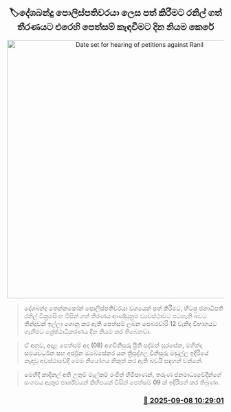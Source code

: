 <p align='center'><b><h2 align='center' title='Date set for hearing of petitions against Ranil's decision to appoint Deshabandu as IGP'>🏷දේශබන්දු පොලිස්පතිවරයා ලෙස පත් කිරීම‍ට රනිල් ගත් තීරණයට එරෙහි පෙත්සම් කැඳවීමට දින නියම කෙරේ</h2></b></p>
<p align='center'><img src='https://helakuru.sgp1.cdn.digitaloceanspaces.com/esana/images/lib/court-2[1].jpg' width='600' alt='Date set for hearing of petitions against Ranil's decision to appoint Deshabandu as IGP'></p>

> දේශබන්දු තෙන්නකෝන් පොලිස්පතිවරයා වශයෙන් පත් කිරීමට, හිටපු ජනාධිපති රනිල් වික්‍රමසිංහ විසින් ගත් තීරණය ආණ්ඩුක්‍රම ව්‍යවස්ථාවට පටහැනි බවට තීන්දුවක් ඉල්ලා ගොනු කර ඇති පෙත්සම් ලබන පෙබරවාරි 12 වැනිදා විභාගයට ගැනීමට ශ්‍රේෂ්ඨාධිකරණය දින නියම කර තිබෙනවා.

> ඒ අනුව, අදාළ පෙත්සම් අද (08) අගවිනිසුරු ප්‍රීති පද්මන් සූරසේන, මහින්ද සමයවර්ධන සහ අර්ජුන ඔබේසේකර යන ත්‍රිපුද්ගල විනිසුරු මඬුල්ල ඉදිරියේ කැඳවූ අවස්ථාවේදී මෙම නියෝගය නිකුත් කර ඇති බවයි සඳහන් වන්නේ.

> මෙහිදී කාදිනල් අති උතුම් මැල්කම් රංජිත් හිමිපාණන්, තරුණ ජනමාධ්‍යවේදීන්ගේ සංගමය ඇතුළු පාර්ශ්වයන් කිහිපයක් විසින් පෙත්සම් 09 ක් ඉදිරිපත් කර තිබුණා.



<h3 align='right'><a href='https://www.helakuru.lk/esana/p/113399/'>📅 2025-09-08 10:29:01</a></h3>
